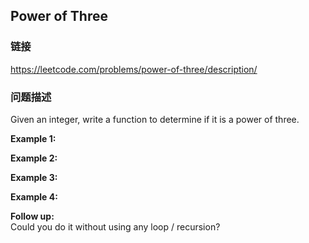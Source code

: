 ## Power of Three  
### 链接  
https://leetcode.com/problems/power-of-three/description/  
### 问题描述
Given an integer, write a function to determine if it is a power of three.

**Example 1:**

**Example 2:**

**Example 3:**

**Example 4:**

**Follow up:**<br />
Could you do it without using any loop / recursion?
